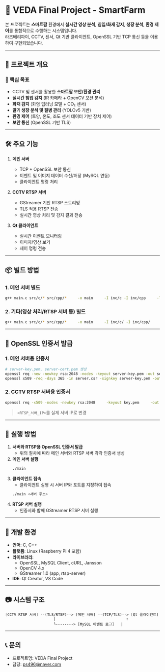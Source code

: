 # 🌱 VEDA Final Project - SmartFarm

본 프로젝트는 **스마트팜** 환경에서 **실시간 영상 분석**, **침입/화재 감지**, **생장 분석**, **환경 제어**를 통합적으로 수행하는 시스템입니다.  
라즈베리파이, CCTV, 센서, Qt 기반 클라이언트, OpenSSL 기반 TCP 통신 등을 이용하여 구현되었습니다.

---

## 📌 프로젝트 개요

### 🎯 핵심 목표
- CCTV 및 센서를 활용한 **스마트팜 보안/환경 관리**
- **실시간 침입 감지** (IR 카메라 + OpenCV 모션 분석)
- **화재 감지** (화염 딥러닝 모델 + CO₂ 센서)
- **딸기 생장 분석 및 질병 관리** (YOLOv5 기반)
- **환경 제어** (토양, 온도, 조도 센서 데이터 기반 장치 제어)
- **보안 통신** (OpenSSL 기반 TLS)

---

## 🛠 주요 기능
1. **메인 서버**
   - TCP + OpenSSL 보안 통신
   - 이벤트 및 이미지 데이터 수신/저장 (MySQL 연동)
   - 클라이언트 명령 처리

2. **CCTV RTSP 서버**
   - GStreamer 기반 RTSP 스트리밍
   - TLS 적용 RTSP 전송
   - 실시간 영상 처리 및 감지 결과 전송

3. **Qt 클라이언트**
   - 실시간 이벤트 모니터링
   - 이미지/영상 보기
   - 제어 명령 전송

---

## 📦 빌드 방법

### 1. 메인 서버 빌드
```bash
g++ main.c src/c/* src/cpp/*     -o main     -I inc/c -I inc/cpp     -lssl -lcrypto -ljansson -lmysqlclient -lcurl
```

### 2. 기타(영상 처리/RTSP 서버 등) 빌드
```bash
g++ main.c src/c/* src/cpp/*     -o main     -I inc/c/ -I inc/cpp/     $(pkg-config --cflags --libs opencv4 gstreamer-1.0 gstreamer-app-1.0 gstreamer-rtsp-server-1.0)     -lssl -lcrypto -ljansson -lgio-2.0 -lgobject-2.0 -lglib-2.0
```

---

## 🔐 OpenSSL 인증서 발급

### 1. 메인 서버용 인증서
```bash
# server-key.pem, server-cert.pem 생성
openssl req -new -newkey rsa:2048 -nodes -keyout server-key.pem -out server.csr
openssl x509 -req -days 365 -in server.csr -signkey server-key.pem -out server-cert.pem
```

### 2. CCTV RTSP 서버용 인증서
```bash
openssl req -x509 -nodes -newkey rsa:2048     -keyout key.pem     -out cert.pem     -days 365     -subj "/C=KR/ST=Seoul/O=SmartFarm/CN="     -addext "subjectAltName=IP:<RTSP_서버_IP>"
```
> `<RTSP_서버_IP>`를 실제 서버 IP로 변경

---

## 🚀 실행 방법

1. **서버와 RTSP용 OpenSSL 인증서 발급**
    - 위의 절차에 따라 메인 서버와 RTSP 서버 각각 인증서 생성
2. **메인 서버 실행**
    ```bash
    ./main
    ```
3. **클라이언트 접속**
    - 클라이언트 실행 시 서버 IP와 포트를 지정하여 접속
   ```bash
   ./main <서버 주소>
   ```
4. **RTSP 서버 실행**
    - 인증서와 함께 GStreamer RTSP 서버 실행

---

## 📌 개발 환경
- **언어**: C, C++
- **플랫폼**: Linux (Raspberry Pi 4 포함)
- **라이브러리**:
  - OpenSSL, MySQL Client, cURL, Jansson
  - OpenCV 4.x
  - GStreamer 1.0 (app, rtsp-server)
- **IDE**: Qt Creator, VS Code

---

## 📷 시스템 구조
```
[CCTV RTSP 서버] --(TLS/RTSP)--> [메인 서버] --(TCP/TLS)--> [Qt 클라이언트]
                      |                                ↑
                      └--------> [MySQL 이벤트 로그]   |
```

---

## 📞 문의
- 프로젝트명: VEDA Final Project
- 담당: ps496@naver.com
